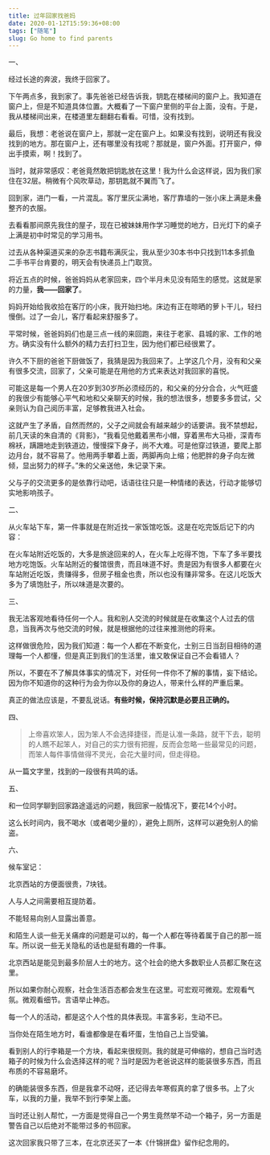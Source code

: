 ```yaml
---
title: 过年回家找爸妈
date: 2020-01-12T15:59:36+08:00
tags: ["随笔"]
slug: Go home to find parents
---
```


一、

经过长途的奔波，我终于回家了。

下午两点多，我到家了。事先爸爸已经告诉我，钥匙在楼梯间的窗户上。我知道在窗户上，但是不知道具体位置。大概看了一下窗户里侧的平台上面，没有。于是，我从楼梯间出来，在楼道里左翻翻右看看。可惜，没有找到。

最后，我想：老爸说在窗户上，那就一定在窗户上。如果没有找到，说明还有我没找到的地方。那在窗户上，还有哪里没有找呢？那就是，窗户外面。打开窗户，伸出手摸索，啊！找到了。

当时，就非常感叹：老爸竟然敢把钥匙放在这里！我为什么会这样说，因为我们家住在32层。稍微有个风吹草动，那钥匙就不翼而飞了。

回到家，进门一看，一片混乱。客厅里灰尘满地，客厅靠墙的一张小床上满是未叠整齐的衣服。

去看看那间原先我住的屋子，现在已被妹妹用作学习睡觉的地方，日光灯下的桌子上满是初中时常见的学习用书。

过去从各种渠道买来的杂志书籍布满灰尘，我从至少30本书中只找到11本多抓鱼二手书平台肯要的，明天会有快递员上门取货。

将近五点的时候，爸爸妈妈从老家回来，四个半月未见没有陌生的感觉。这就是家的力量，**我——回家了**。

妈妈开始给我收拾在客厅的小床，我开始扫地。床边有正在晾晒的萝卜干儿，轻扫慢倒。过了一会儿，客厅看起来舒服多了。

平常时候，爸爸妈妈们也是三点一线的来回跑，来往于老家、县城的家、工作的地方。确实没有什么额外的精力去打扫卫生，因为他们都已经很累了。

许久不下厨的爸爸下厨做饭了，我猜是因为我回来了。上学这几个月，没有和父亲有很多交流，回家了，父亲可能是在用他的方式来表达对我回家的喜悦。

可能这是每一个男人在20岁到30岁所必须经历的，和父亲的分分合合，火气旺盛的我很少有能够心平气和地和父亲聊天的时候，我的想法很多，想要多多尝试，父亲则认为自己阅历丰富，足够教我进入社会。

这就产生了矛盾，自然而然的，父子之间就会有越来越少的话要讲。我不禁想起，前几天读的朱自清的《背影》，“我看见他戴着黑布小帽，穿着黑布大马褂，深青布棉袄，蹒跚地走到铁道边，慢慢探下身子，尚不大难。可是他穿过铁道，要爬上那边月台，就不容易了。他用两手攀着上面，两脚再向上缩；他肥胖的身子向左微倾，显出努力的样子。”朱的父亲送他，朱记录下来。

父与子的交流更多的是依靠行动吧，话语往往只是一种情绪的表达，行动才能够切实地影响孩子。

二、

从火车站下车，第一件事就是在附近找一家饭馆吃饭。这是在吃完饭后记下的内容：

在火车站附近吃饭的，大多是旅途回来的人，在火车上吃得不饱，下车了多半要找地方吃饱饭。火车站附近的餐馆很贵，而且味道不好。贵是因为有很多人都要在火车站附近吃饭，贵赚得多，但房子租金也贵，所以也没有赚非常多。在这儿吃饭大多为了填饱肚子，所以味道是次要的。

三、

我无法客观地看待任何一个人。我和别人交流的时候就是在收集这个人过去的信息，当我再次与他交流的时候，就是根据他的过往来推测他的将来。

这样做很危险，因为我们知道：每一个人都在不断变化，士别三日当刮目相待的道理每一个人都懂，但是真正到我们的生活里，谁又敢保证自己不会看错人？

所以，不要在不了解具体事实的情况下，对任何一件你不了解的事情，妄下结论。因为你不知道你的这种行为会为你以及你的身边人，带来什么样的严重后果。

真正的做法应该是，不要乱说话。**有些时候，保持沉默是必要且正确的。**

四、

> 上帝喜欢笨人，因为笨人不会选择捷径，而是认准一条路，就干下去，聪明的人瞧不起笨人，对自己的实力很有把握，反而会忽略一些最常见的问题，而笨人每件事情做得不灵光，会花大量时间，但走得稳。

从一篇文字里，找到的一段很有共鸣的话。

五、

和一位同学聊到回家路途遥远的问题，我回家一般情况下，要花14个小时。

这么长时间内，我不喝水（或者喝少量的），避免上厕所，这样可以避免别人的偷盗。

六、

候车室记：

北京西站的方便面很贵，7块钱。

人与人之间需要相互提防着。

不能轻易向别人显露出善意。

和陌生人谈一些无关痛痒的问题是可以的，每一个人都在等待着属于自己的那一班车。所以说一些无关隐私的话也是挺有趣的一件事。

北京西站是能见到最多阶层人士的地方。这个社会的绝大多数职业人员都汇聚在这里。

所以如果你耐心观察，社会生活百态都会发生在这里。可宏观可微观。宏观看气氛。微观看细节。言语举止神态。

每一个人的活动，都是这个人个性的具体表现。丰富多彩，生动不已。

当你处在陌生地方时，看谁都像是在看坏蛋，生怕自己上当受骗。

看到别人的行李箱是一个方块，看起来很规则。我的就是可伸缩的，想自己当时选箱子的时候为什么会选择这样的呢？当时是因为老爸说这样的能装很多东西，而且布质的不容易磨坏。

的确能装很多东西，但是我拿不动呀，还记得去年寒假真的拿了很多书。上了火车，以我的力量，我举不到行李架上面。

当时还让别人帮忙，一方面是觉得自己一个男生竟然举不动一个箱子，另一方面是警告自己以后绝对不能带过多的书回家。

这次回家我只带了三本，在北京还买了一本《什锦拼盘》留作纪念用的。
